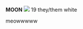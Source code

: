 <b> MOON </b> <img src="https://cdn.discordapp.com/attachments/878414268301709376/1068651389225537587/29387e9c_original.gif"> 19 they/them white
<p> meowwwww </p>


